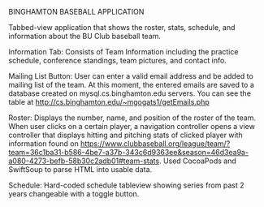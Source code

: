 BINGHAMTON BASEBALL APPLICATION 

Tabbed-view application that shows the roster, stats, schedule, and information about the BU Club baseball team. 

Information Tab: Consists of Team Information including the practice schedule, conference standings, team pictures, and contact info. 

Mailing List Button: User can enter a valid email address and be added to mailing list of the team. At this moment, the entered emails are saved to a database created on mysql.cs.binghamton.edu servers. You can see the table at http://cs.binghamton.edu/~mgogats1/getEmails.php

Roster: Displays the number, name, and position of the roster of the team. When user clicks on a certain player, a navigation controller opens a view controller that displays hitting and pitching stats of clicked player with information found on https://www.clubbaseball.org/league/team/?team=36c1ba31-b586-4be7-a37b-343c6d9363ee&season=46d3ea9a-a080-4273-befb-58b30c2adb01#team-stats. Used CocoaPods and SwiftSoup to parse HTML into usable data. 

Schedule: Hard-coded schedule tableview showing series from past 2 years changeable with a toggle button. 


